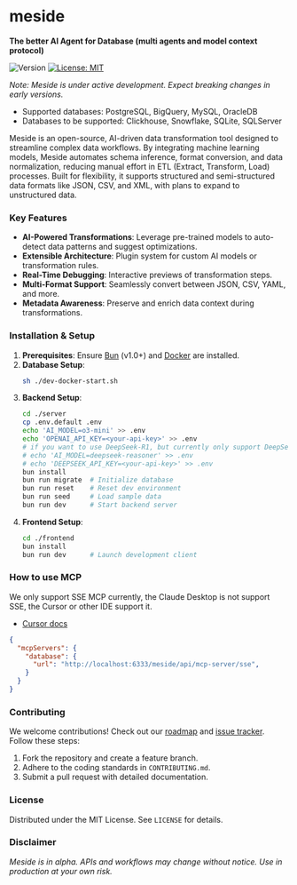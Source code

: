 # meside  
**The better AI Agent for Database (multi agents and model context protocol)**

![Version](https://img.shields.io/badge/version-0.2.0-blue.svg)
[![License: MIT](https://img.shields.io/badge/License-MIT-yellow.svg)](/LICENSE)

*Note: Meside is under active development. Expect breaking changes in early versions.*  

* Supported databases: PostgreSQL, BigQuery, MySQL, OracleDB
* Databases to be supported: Clickhouse, Snowflake, SQLite, SQLServer

Meside is an open-source, AI-driven data transformation tool designed to streamline complex data workflows. By integrating machine learning models, Meside automates schema inference, format conversion, and data normalization, reducing manual effort in ETL (Extract, Transform, Load) processes. Built for flexibility, it supports structured and semi-structured data formats like JSON, CSV, and XML, with plans to expand to unstructured data.

### Key Features  
- **AI-Powered Transformations**: Leverage pre-trained models to auto-detect data patterns and suggest optimizations.  
- **Extensible Architecture**: Plugin system for custom AI models or transformation rules.  
- **Real-Time Debugging**: Interactive previews of transformation steps.  
- **Multi-Format Support**: Seamlessly convert between JSON, CSV, YAML, and more.  
- **Metadata Awareness**: Preserve and enrich data context during transformations.  

### Installation & Setup  
1. **Prerequisites**: Ensure [Bun](https://bun.sh/) (v1.0+) and [Docker](https://www.docker.com/) are installed.  
2. **Database Setup**:  
   ```bash 
   sh ./dev-docker-start.sh
   ```
3. **Backend Setup**:  
   ```bash  
   cd ./server  
   cp .env.default .env
   echo 'AI_MODEL=o3-mini' >> .env
   echo 'OPENAI_API_KEY=<your-api-key>' >> .env
   # if you want to use DeepSeek-R1, but currently only support DeepSeek official platform
   # echo 'AI_MODEL=deepseek-reasoner' >> .env
   # echo 'DEEPSEEK_API_KEY=<your-api-key>' >> .env
   bun install  
   bun run migrate  # Initialize database  
   bun run reset    # Reset dev environment  
   bun run seed     # Load sample data  
   bun run dev      # Start backend server  
   ```  
4. **Frontend Setup**:  
   ```bash  
   cd ./frontend  
   bun install  
   bun run dev      # Launch development client  
   ```  

### How to use MCP

We only support SSE MCP currently, the Claude Desktop is not support SSE, the Cursor or other IDE support it.

* [Cursor docs](https://docs.cursor.com/context/model-context-protocol)

``` json
{
  "mcpServers": {
    "database": {
      "url": "http://localhost:6333/meside/api/mcp-server/sse",
    }
  }
}
```

### Contributing  
We welcome contributions! Check out our [roadmap](docs/ROADMAP.md) and [issue tracker](https://github.com/meside-ai/meside/issues). Follow these steps:  
1. Fork the repository and create a feature branch.  
2. Adhere to the coding standards in `CONTRIBUTING.md`.  
3. Submit a pull request with detailed documentation.  

### License  
Distributed under the MIT License. See `LICENSE` for details.  

### Disclaimer  
*Meside is in alpha. APIs and workflows may change without notice. Use in production at your own risk.*  

